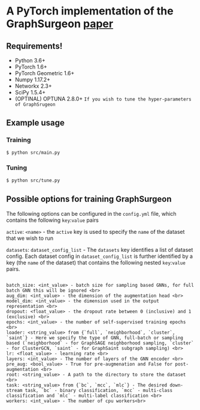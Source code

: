 # A PyTorch implementation of the GraphSurgeon [paper](https://arxiv.org/abs/2108.10420)

## Requirements!

- Python 3.6+
- PyTorch 1.6+
- PyTorch Geometric 1.6+
- Numpy 1.17.2+
- Networkx 2.3+
- SciPy 1.5.4+
- (OPTINAL) OPTUNA 2.8.0+ ```If you wish to tune the hyper-parameters of GraphSrugeon```

## Example usage

### Training

```sh
$ python src/main.py
```

### Tuning

```sh
$ python src/tune.py
```

## Possible options for training GraphSurgeon

The following options can be configured in the ```config.yml``` file, which contains the following ```key```:```value```
pairs

`active`: `<name>` - the `active` key is used to specify the `name` of the dataset that we wish to run <br>

`datasets`: `dataset_config_list` - The `datasets` key identifies a list of dataset config. Each dataset config in
`dataset_config_list` is further identified by a key (the `name` of the dataset) that contains the following nested
`key`:`value` pairs. <br>

```

batch_size: <int_value> - batch size for sampling based GNNs, for full batch GNN this will be ignored <br>
aug_dim: <int_value> - the dimension of the augmentation head <br>
model_dim: <int_value> - the dimension used in the output representation <br>
dropout: <float_value> - the dropout rate between 0 (inclusive) and 1 (exclusive) <br>
epochs: <int_value> - the number of self-supervised training epochs <br>
loader: <string_value> from {`full`, `neighborhood`, `cluster`, `saint`} - Here we specify the type of GNN, full-batch or sampling based (`neighborhood` - for GraphSAGE neighborhood sampling, `cluster` - for ClusterGCN, `saint` - for GraphSaint subgraph sampling) <br>
lr: <float_value> - learning rate <br>
layers: <int_value> - The number of layers of the GNN encoder <br>
pre_aug: <bool_value> - True for pre-augmenation and False for post-augmentation <br>
root: <string_value> - A path to the directory to store the dataset <br>
task: <string_value> from {`bc`, `mcc`, `mlc`} - The desired down-stream task, `bc` - binary classification, `mcc` - multi-class classification and `mlc` - multi-label classification <br>
workers: <int_value> - The number of cpu workers<br>
```


